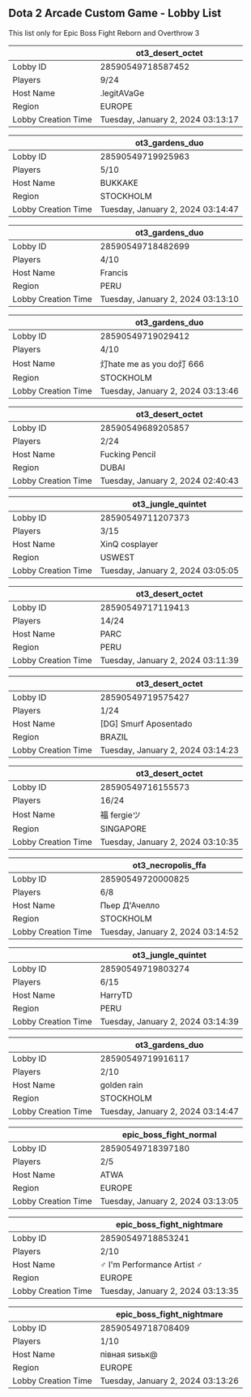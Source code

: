 ## Dota 2 Arcade Custom Game - Lobby List

This list only for Epic Boss Fight Reborn and Overthrow 3

|  | ot3_desert_octet |
| ------ | ------ |
| Lobby ID | 28590549718587452 |
| Players | 9/24 |
| Host Name | .legitAVaGe |
| Region | EUROPE |
| Lobby Creation Time | Tuesday, January 2, 2024 03:13:17 |


|  | ot3_gardens_duo |
| ------ | ------ |
| Lobby ID | 28590549719925963 |
| Players | 5/10 |
| Host Name | BUKKAKE |
| Region | STOCKHOLM |
| Lobby Creation Time | Tuesday, January 2, 2024 03:14:47 |


|  | ot3_gardens_duo |
| ------ | ------ |
| Lobby ID | 28590549718482699 |
| Players | 4/10 |
| Host Name | Francis |
| Region | PERU |
| Lobby Creation Time | Tuesday, January 2, 2024 03:13:10 |


|  | ot3_gardens_duo |
| ------ | ------ |
| Lobby ID | 28590549719029412 |
| Players | 4/10 |
| Host Name | 灯hate me as you do灯 666 |
| Region | STOCKHOLM |
| Lobby Creation Time | Tuesday, January 2, 2024 03:13:46 |


|  | ot3_desert_octet |
| ------ | ------ |
| Lobby ID | 28590549689205857 |
| Players | 2/24 |
| Host Name | Fucking Pencil |
| Region | DUBAI |
| Lobby Creation Time | Tuesday, January 2, 2024 02:40:43 |


|  | ot3_jungle_quintet |
| ------ | ------ |
| Lobby ID | 28590549711207373 |
| Players | 3/15 |
| Host Name | XinQ cosplayer |
| Region | USWEST |
| Lobby Creation Time | Tuesday, January 2, 2024 03:05:05 |


|  | ot3_desert_octet |
| ------ | ------ |
| Lobby ID | 28590549717119413 |
| Players | 14/24 |
| Host Name | PARC |
| Region | PERU |
| Lobby Creation Time | Tuesday, January 2, 2024 03:11:39 |


|  | ot3_desert_octet |
| ------ | ------ |
| Lobby ID | 28590549719575427 |
| Players | 1/24 |
| Host Name | [DG] Smurf Aposentado |
| Region | BRAZIL |
| Lobby Creation Time | Tuesday, January 2, 2024 03:14:23 |


|  | ot3_desert_octet |
| ------ | ------ |
| Lobby ID | 28590549716155573 |
| Players | 16/24 |
| Host Name | 福 fergieツ |
| Region | SINGAPORE |
| Lobby Creation Time | Tuesday, January 2, 2024 03:10:35 |


|  | ot3_necropolis_ffa |
| ------ | ------ |
| Lobby ID | 28590549720000825 |
| Players | 6/8 |
| Host Name | Пьер Д'Ачелло |
| Region | STOCKHOLM |
| Lobby Creation Time | Tuesday, January 2, 2024 03:14:52 |


|  | ot3_jungle_quintet |
| ------ | ------ |
| Lobby ID | 28590549719803274 |
| Players | 6/15 |
| Host Name | HarryTD |
| Region | PERU |
| Lobby Creation Time | Tuesday, January 2, 2024 03:14:39 |


|  | ot3_gardens_duo |
| ------ | ------ |
| Lobby ID | 28590549719916117 |
| Players | 2/10 |
| Host Name | golden rain |
| Region | STOCKHOLM |
| Lobby Creation Time | Tuesday, January 2, 2024 03:14:47 |


|  | epic_boss_fight_normal |
| ------ | ------ |
| Lobby ID | 28590549718397180 |
| Players | 2/5 |
| Host Name | ATWA |
| Region | EUROPE |
| Lobby Creation Time | Tuesday, January 2, 2024 03:13:05 |


|  | epic_boss_fight_nightmare |
| ------ | ------ |
| Lobby ID | 28590549718853241 |
| Players | 2/10 |
| Host Name | ♂ I'm Performance Artist ♂ |
| Region | EUROPE |
| Lobby Creation Time | Tuesday, January 2, 2024 03:13:35 |


|  | epic_boss_fight_nightmare |
| ------ | ------ |
| Lobby ID | 28590549718708409 |
| Players | 1/10 |
| Host Name | пiвная sиsьк@ |
| Region | EUROPE |
| Lobby Creation Time | Tuesday, January 2, 2024 03:13:26 |


